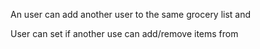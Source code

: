 An user can add another user to the same grocery list and 

User can set if another use can add/remove items from